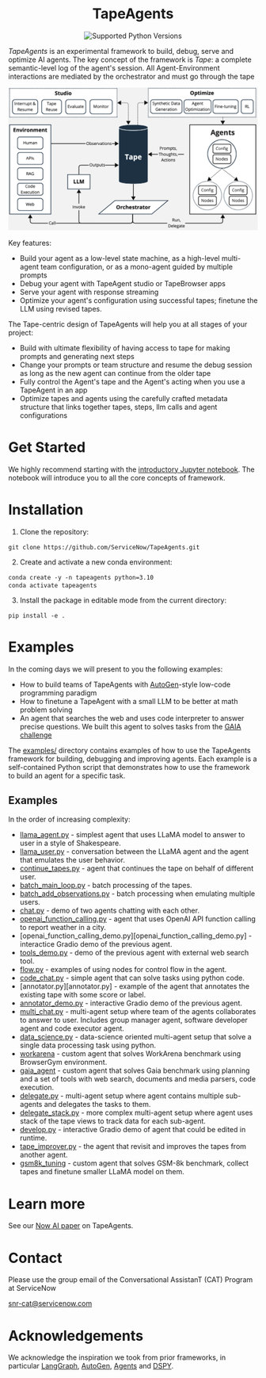 <div align="center">

# TapeAgents

![Supported Python Versions](https://img.shields.io/badge/python-3.10%20%7C%203.11%20%7C%203.12-blue)

</div>

*TapeAgents* is an experimental framework to build, debug, serve and optimize AI agents. The key concept of the framework is *Tape*: a complete semantic-level log of the agent's session. All Agent-Environment interactions are mediated by the orchestrator and must go through the tape

![image](/assets/overview.png)

Key features:
- Build your agent as a low-level state machine, as a high-level multi-agent team configuration, or as a mono-agent guided by multiple prompts
- Debug your agent with TapeAgent studio or TapeBrowser apps
- Serve your agent with response streaming
- Optimize your agent's configuration using successful tapes; finetune the LLM using revised tapes.

The Tape-centric design of TapeAgents will help you at all stages of your project:
- Build with ultimate flexibility of having access to tape for making prompts and generating next steps
- Change your prompts or team structure and resume  the debug session as long as the new agent can continue from the older tape
- Fully control the Agent's tape and the Agent's acting when you use a TapeAgent in an app
- Optimize tapes and agents using the carefully crafted metadata structure that links together tapes, steps, llm calls and agent configurations

# Get Started

We highly recommend starting with the [introductory Jupyter notebook](/intro.ipynb). The notebook will introduce you to all the core concepts of framework. 

# Installation

1. Clone the repository:
```
git clone https://github.com/ServiceNow/TapeAgents.git
```
2. Create and activate a new conda environment:
```
conda create -y -n tapeagents python=3.10
conda activate tapeagents
```
3. Install the package in editable mode from the current directory:
```
pip install -e .
```

# Examples

In the coming days we will present to you the following examples:

- How to build teams of TapeAgents with [AutoGen](https://github.com/microsoft/autogen)-style low-code programming paradigm
- How to finetune a TapeAgent with a small LLM to be better at math problem solving
- An agent that searches the web and uses code interpreter to answer precise questions. We built this agent to solves tasks from the [GAIA challenge](https://huggingface.co/spaces/gaia-benchmark/leaderboard)


The [examples/](examples/) directory contains examples of how to use the TapeAgents framework for building, debugging and improving agents. Each example is a self-contained Python script that demonstrates how to use the framework to build an agent for a specific task.

## Examples
In the order of increasing complexity:

- [llama_agent.py](examples/llama_agent.py) - simplest agent that uses LLaMA model to answer to user in a style of Shakespeare.
- [llama_user.py](examples/llama_user.py) - conversation between the LLaMA agent and the agent that emulates the user behavior.
- [continue_tapes.py](examples/continue_tapes.py) - agent that continues the tape on behalf of different user.
- [batch_main_loop.py](examples/batch_main_loop.py) - batch processing of the tapes.
- [batch_add_observations.py](examples/batch_add_observations.py) - batch processing when emulating multiple users.
- [chat.py](examples/chat.py) - demo of two agents chatting with each other.
- [openai_function_calling.py](examples/openai_function_calling.py) - agent that uses OpenAI API function calling to report weather in a city.
- [openai_function_calling_demo.py][openai_function_calling_demo.py] - interactice Gradio demo of the previous agent.
- [tools_demo.py](examples/tools_demo.py) - demo of the previous agent with external web search tool.
- [flow.py](examples/flow.py) - examples of using nodes for control flow in the agent.
- [code_chat.py](examples/code_chat.py) - simple agent that can solve tasks using python code.
- [annotator.py][annotator.py] - example of the agent that annotates the existing tape with some score or label.
- [annotator_demo.py](examples/annotator_demo.py) - interactive Gradio demo of the previous agent.
- [multi_chat.py](examples/multi_chat.py) - multi-agent setup where team of the agents collaborates to answer to user. Includes group manager agent, software developer agent and code executor agent.
- [data_science.py](examples/data_science.py) - data-science oriented multi-agent setup that solve a single data processing task using python.
- [workarena](examples/workarena) - custom agent that solves WorkArena benchmark using BrowserGym environment.
- [gaia_agent](examples/gaia_agent) - custom agent that solves Gaia benchmark using planning and a set of tools with web search, documents and media parsers, code execution.
- [delegate.py](examples/delegate.py) - multi-agent setup where agent contains multiple sub-agents and delegates the tasks to them.
- [delegate_stack.py](examples/delegate_stack.py) - more complex multi-agent setup where agent uses stack of the tape views to track data for each sub-agent.
- [develop.py](examples/develop.py) - interactive Gradio demo of agent that could be edited in runtime.
- [tape_improver.py](examples/tape_improver.py) - the agent that revisit and improves the tapes from another agent.
- [gsm8k_tuning](examples/gsm8k_tuning) - custom agent that solves GSM-8k benchmark, collect tapes and finetune smaller LLaMA model on them.



# Learn more 

See our [Now AI paper](https://servicenow.sharepoint.com/sites/snrcat/Shared%20Documents/Forms/AllItems.aspx?id=%2Fsites%2Fsnrcat%2FShared%20Documents%2FTapeAgents%2FTapeAgents%5F2024nowai%2Epdf&parent=%2Fsites%2Fsnrcat%2FShared%20Documents%2FTapeAgents&p=true&ga=1) on TapeAgents.

# Contact

Please use the group email of the Conversational AssistanT (CAT) Program at ServiceNow

snr-cat@servicenow.com

# Acknowledgements

We acknowledge the inspiration we took from prior frameworks, in particular [LangGraph](https://github.com/langchain-ai/langgraph), [AutoGen](https://github.com/microsoft/autogen), [Agents](https://github.com/aiwaves-cn/agents) and [DSPY](https://github.com/stanfordnlp/dspy).


